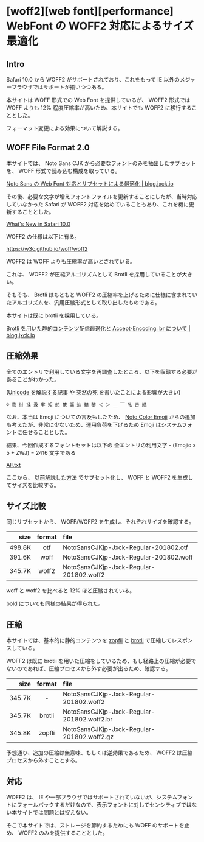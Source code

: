 # [woff2][web font][performance] WebFont の WOFF2 対応によるサイズ最適化

## Intro

Safari 10.0 から WOFF2 がサポートされており、これをもって IE 以外のメジャーブラウザではサポートが揃いつつある。

本サイトは WOFF 形式での Web Font を提供しているが、 WOFF2 形式では WOFF よりも 12% 程度圧縮率が高いため、本サイトでも WOFF2 に移行することとした。

フォーマット変更による効果について解説する。


## WOFF File Format 2.0

本サイトでは、 Noto Sans CJK から必要なフォントのみを抽出したサブセットを、 WOFF 形式で読み込む構成を取っている。

[Noto Sans の Web Font 対応とサブセットによる最適化 \| blog.jxck.io](https://blog.jxck.io/entries/2016-03-14/web-font-noto-sans.html)

その後、必要な文字が増えフォントファイルを更新することにしたが、当時対応していなかった Safari が WOFF2 対応を始めていることもあり、これを機に更新することとした。

[What's New in Safari 10.0](https://developer.apple.com/library/content/releasenotes/General/WhatsNewInSafari/Articles/Safari_10_0.html)

WOFF2 の仕様は以下に有る。

<https://w3c.github.io/woff/woff2>

WOFF2 は WOFF よりも圧縮率が高いとされている。

これは、 WOFF2 が圧縮アルゴリズムとして Brotli を採用していることが大きい。

そもそも、 Brotli はもともと WOFF2 の圧縮率を上げるために仕様に含まれていたアルゴリズムを、汎用圧縮形式として取り出したものである。

本サイトは既に brotli を採用している。

[Brotli を用いた静的コンテンツ配信最適化と Accept-Encoding: br について \| blog.jxck.io](https://blog.jxck.io/entries/2017-08-19/content-encoding-brotli.html)


## 圧縮効果

全てのエントリで利用している文字を再調査したところ、以下を収録する必要があることがわかった。

([Unicode を解説する記事](https://blog.jxck.io/entries/2017-03-02/unicode-in-javascript.html) や [突然の死](https://blog.jxck.io/entries/2017-10-31/houdini-paint-api.html) を書いたことによる影響が大きい)


```text
© 乖 忖 揉 汲 牢 矩 舵 蒙 謳 辿 鯖 黎 ＜ ＞ ＿ ￣ 𠮟 𠮷 𩸽
```

なお、本当は Emoji についての言及もしたため、 [Noto Color Emoji](https://www.google.com/get/noto/help/emoji/) からの追加も考えたが、非常に少ないため、運用負荷を下げるため Emoji はシステムフォントに任せることとした。

結果、今回作成するフォントセットは以下の 全エントリの利用文字 - (Emojio x 5 + ZWJ) = 2416 文字である

[All.txt](All.txt)

ここから、 [以前解説した方法](https://blog.jxck.io/entries/2016-03-14/web-font-noto-sans.html) でサブセット化し、 WOFF と WOFF2 を生成してサイズを比較する。


## サイズ比較

同じサブセットから、 WOFF/WOFF2 を生成し、それぞれサイズを確認する。

| size   | format | file                                    |
|-------:|:------:|:----------------------------------------|
| 498.8K | otf    | NotoSansCJKjp-Jxck-Regular-201802.otf   |
| 391.6K | woff   | NotoSansCJKjp-Jxck-Regular-201802.woff  |
| 345.7K | woff2  | NotoSansCJKjp-Jxck-Regular-201802.woff2 |


woff と woff2 を比べると 12% ほど圧縮されている。

bold についても同様の結果が得られた。


## 圧縮

本サイトでは、基本的に静的コンテンツを [zopfli](https://blog.jxck.io/entries/2016-02-17/content-encoding-zopfli.html) と [brotli](https://blog.jxck.io/entries/2017-08-19/content-encoding-brotli.html) で圧縮してレスポンスしている。

WOFF2 は既に brotli を用いた圧縮をしているため、もし経路上の圧縮が必要でないのであれば、圧縮プロセスから外す必要が出るため、確認する。

| size   | format | file                                       |
|-------:|:------:|:-------------------------------------------|
| 345.7K | -      | NotoSansCJKjp-Jxck-Regular-201802.woff2    |
| 345.7K | brotli | NotoSansCJKjp-Jxck-Regular-201802.woff2.br |
| 345.8K | zopfli | NotoSansCJKjp-Jxck-Regular-201802.woff2.gz |


予想通り、追加の圧縮は無意味、もしくは逆効果であるため、 WOFF2 は圧縮プロセスから外すこととする。


## 対応

WOFF2 は、 IE や一部ブラウザではサポートされていないが、システムフォントにフォールバックするだけなので、表示フォントに対してセンシティブではない本サイトでは問題とは捉えない。

そこで本サイトでは、ストレージを節約するためにも WOFF のサポートを止め、 WOFF2 のみを提供することとした。
